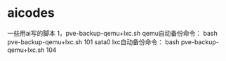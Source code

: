 # aicodes
一些用ai写的脚本
1，pve-backup-qemu+lxc.sh
qemu自动备份命令：
bash pve-backup-qemu+lxc.sh 101 sata0
lxc自动备份命令：
bash pve-backup-qemu+lxc.sh 104
